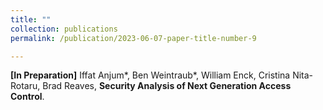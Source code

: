 ```yaml
---
title: ""
collection: publications
permalink: /publication/2023-06-07-paper-title-number-9

---
```

**[In Preparation]** Iffat Anjum*, Ben Weintraub*, William Enck, Cristina Nita-Rotaru, Brad Reaves, **Security Analysis of Next Generation Access Control**.
